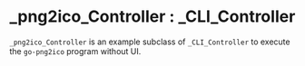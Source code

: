 # _png2ico_Controller : _CLI_Controller

`_png2ico_Controller` is an example subclass of `_CLI_Controller` to execute the `go-png2ico` program without UI. 